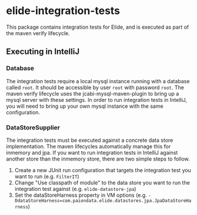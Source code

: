 # elide-integration-tests

This package contains integration tests for Elide, and is executed as part of the maven verify lifecycle.

## Executing in IntelliJ

### Database

The integration tests require a local mysql instance running with a database called `root`. It should be accessible by 
user `root` with password `root`. The maven verify lifecycle uses the jcabi-mysql-maven-plugin to bring up a mysql
server with these settings. In order to run integration tests in IntelliJ, you will need to bring up your own mysql
instance with the same configuration.

### DataStoreSupplier

The integration tests must be executed against a concrete data store implementation. The maven lifecycles automatically manage this for inmemory and jpa. If you want to run integration tests in IntelliJ against another store than the inmemory store, there are two simple steps to follow.

1. Create a new JUnit run configuration that targets the integration test you want to run (e.g. `FilterIT`)
1. Change "Use classpath of module" to the data store you want to run the integration test against 
    (e.g. `elide-datastore-jpa`)
1. Set the dataStoreHarness property in VM options
    (e.g. `-DdataStoreHarness=com.paiondata.elide.datastores.jpa.JpaDataStoreHarness`)


